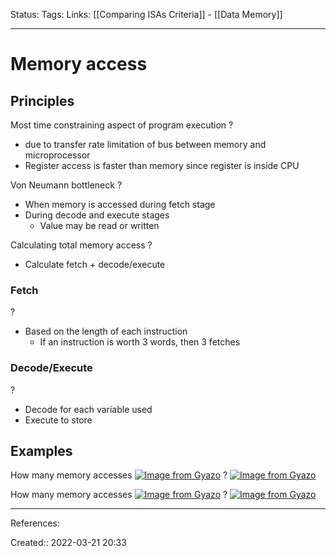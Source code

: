Status: 
Tags: 
Links: [[Comparing ISAs Criteria]] - [[Data Memory]]
___

# Memory access
## Principles
Most time constraining aspect of program execution
?
- due to transfer rate limitation of bus between memory and microprocessor
- Register access is faster than memory since register is inside CPU

Von Neumann bottleneck
?
- When memory is accessed during fetch stage
- During decode and execute stages
	- Value may be read or written

Calculating total memory access
?
- Calculate fetch + decode/execute

### Fetch
?
- Based on the length of each instruction
	- If an instruction is worth 3 words, then 3 fetches

### Decode/Execute
?
- Decode for each variable used
- Execute to store


## Examples
How many memory accesses
[![Image from Gyazo](https://i.gyazo.com/d7566e03c23833deed57c069323b7758.png)](https://gyazo.com/d7566e03c23833deed57c069323b7758)
?
[![Image from Gyazo](https://i.gyazo.com/829aa8e6891bb2125a6ed1e2f6ac82b0.png)](https://gyazo.com/829aa8e6891bb2125a6ed1e2f6ac82b0)

How many memory accesses
[![Image from Gyazo](https://i.gyazo.com/af822f7076a0cdb4d3d6ca29ab5772d0.png)](https://gyazo.com/af822f7076a0cdb4d3d6ca29ab5772d0)
?
[![Image from Gyazo](https://i.gyazo.com/7490552eff8c00f04731389707e7655b.png)](https://gyazo.com/7490552eff8c00f04731389707e7655b)

___
References:

Created:: 2022-03-21 20:33
